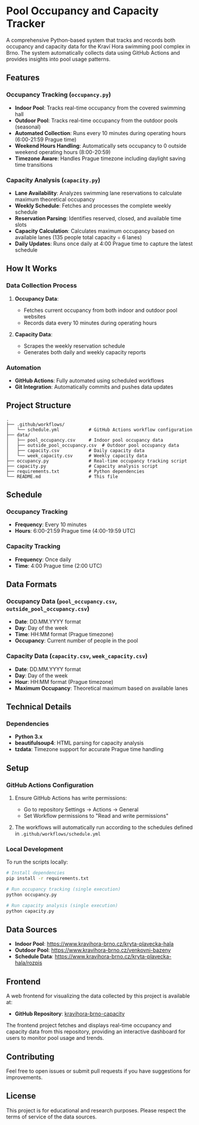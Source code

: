 # Pool Occupancy and Capacity Tracker

A comprehensive Python-based system that tracks and records both occupancy and capacity data for the Kraví Hora swimming pool complex in Brno. The system automatically collects data using GitHub Actions and provides insights into pool usage patterns.

## Features

### Occupancy Tracking (`occupancy.py`)
- **Indoor Pool**: Tracks real-time occupancy from the covered swimming hall
- **Outdoor Pool**: Tracks real-time occupancy from the outdoor pools (seasonal)
- **Automated Collection**: Runs every 10 minutes during operating hours (6:00-21:59 Prague time)
- **Weekend Hours Handling**: Automatically sets occupancy to 0 outside weekend operating hours (8:00-20:59)
- **Timezone Aware**: Handles Prague timezone including daylight saving time transitions

### Capacity Analysis (`capacity.py`)
- **Lane Availability**: Analyzes swimming lane reservations to calculate maximum theoretical occupancy
- **Weekly Schedule**: Fetches and processes the complete weekly schedule
- **Reservation Parsing**: Identifies reserved, closed, and available time slots
- **Capacity Calculation**: Calculates maximum occupancy based on available lanes (135 people total capacity ÷ 6 lanes)
- **Daily Updates**: Runs once daily at 4:00 Prague time to capture the latest schedule

## How It Works

### Data Collection Process

1. **Occupancy Data**: 
   - Fetches current occupancy from both indoor and outdoor pool websites
   - Records data every 10 minutes during operating hours

2. **Capacity Data**:
   - Scrapes the weekly reservation schedule
   - Generates both daily and weekly capacity reports

### Automation
- **GitHub Actions**: Fully automated using scheduled workflows
- **Git Integration**: Automatically commits and pushes data updates

## Project Structure

```
.
├── .github/workflows/
│   └── schedule.yml           # GitHub Actions workflow configuration
├── data/
│   ├── pool_occupancy.csv     # Indoor pool occupancy data
│   ├── outside_pool_occupancy.csv  # Outdoor pool occupancy data
│   ├── capacity.csv           # Daily capacity data
│   └── week_capacity.csv      # Weekly capacity data
├── occupancy.py               # Real-time occupancy tracking script
├── capacity.py                # Capacity analysis script
├── requirements.txt           # Python dependencies
└── README.md                  # This file
```

## Schedule

### Occupancy Tracking
- **Frequency**: Every 10 minutes
- **Hours**: 6:00-21:59 Prague time (4:00-19:59 UTC)

### Capacity Tracking
- **Frequency**: Once daily
- **Time**: 4:00 Prague time (2:00 UTC)

## Data Formats

### Occupancy Data (`pool_occupancy.csv`, `outside_pool_occupancy.csv`)
- **Date**: DD.MM.YYYY format
- **Day**: Day of the week
- **Time**: HH:MM format (Prague timezone)
- **Occupancy**: Current number of people in the pool

### Capacity Data (`capacity.csv`, `week_capacity.csv`)
- **Date**: DD.MM.YYYY format
- **Day**: Day of the week
- **Hour**: HH:MM format (Prague timezone)
- **Maximum Occupancy**: Theoretical maximum based on available lanes

## Technical Details

### Dependencies
- **Python 3.x**
- **beautifulsoup4**: HTML parsing for capacity analysis
- **tzdata**: Timezone support for accurate Prague time handling

## Setup

### GitHub Actions Configuration
1. Ensure GitHub Actions has write permissions:
   - Go to repository Settings → Actions → General
   - Set Workflow permissions to "Read and write permissions"

2. The workflows will automatically run according to the schedules defined in `.github/workflows/schedule.yml`

### Local Development

To run the scripts locally:

```bash
# Install dependencies
pip install -r requirements.txt

# Run occupancy tracking (single execution)
python occupancy.py

# Run capacity analysis (single execution)
python capacity.py
```

## Data Sources

- **Indoor Pool**: https://www.kravihora-brno.cz/kryta-plavecka-hala
- **Outdoor Pool**: https://www.kravihora-brno.cz/venkovni-bazeny
- **Schedule Data**: https://www.kravihora-brno.cz/kryta-plavecka-hala/rozpis

## Frontend

A web frontend for visualizing the data collected by this project is available at:

- **GitHub Repository**: [kravihora-brno-capacity](https://github.com/VitekHub/kravihora-brno-capacity)

The frontend project fetches and displays real-time occupancy and capacity data from this repository, providing an interactive dashboard for users to monitor pool usage and trends.

## Contributing

Feel free to open issues or submit pull requests if you have suggestions for improvements.

## License

This project is for educational and research purposes. Please respect the terms of service of the data sources.